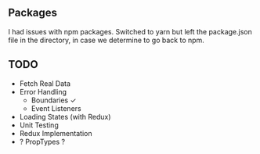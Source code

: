 ## Packages

I had issues with npm packages. Switched to yarn but left the package.json file in the directory, in case we determine to go back to npm.

## TODO

- Fetch Real Data
- Error Handling
  - Boundaries ✓
  - Event Listeners
- Loading States (with Redux)
- Unit Testing
- Redux Implementation
- ? PropTypes ?
